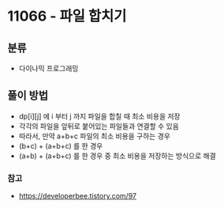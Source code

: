 # 11066 - 파일 합치기

## 분류
- 다이나믹 프로그래밍

## 풀이 방법
- dp[i][j] 에 i 부터 j 까지 파일을 합칠 때 최소 비용을 저장
- 각각의 파일을 앞뒤로 붙어있는 파일들과 연결할 수 있음
- 따라서, 만약 a+b+c 파일의 최소 비용을 구하는 경우
- (b+c) + (a+b+c) 를 한 경우
- (a+b) + (a+b+c) 를 한 경우 중 최소 비용을 저장하는 방식으로 해결

### 참고
- https://developerbee.tistory.com/97
